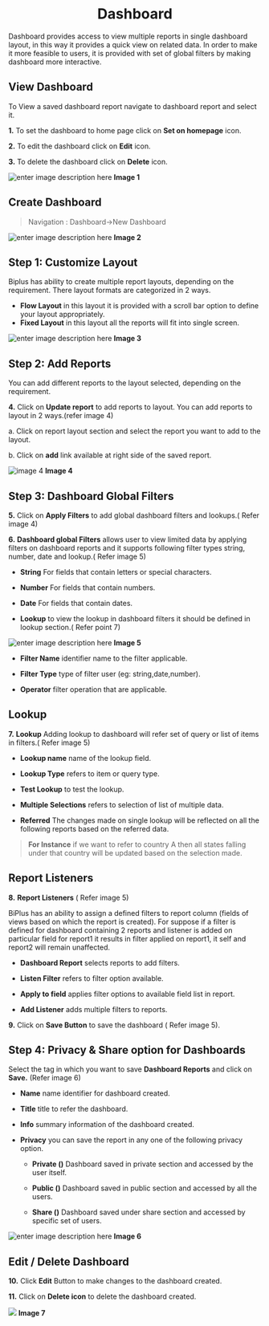 <center><h1>Dashboard</h1></center>

Dashboard provides access to view multiple reports in single dashboard layout, in this way it provides a quick view on related data. In order to make it more feasible to users, it is provided with set of global filters by making dashboard more interactive.

## View Dashboard

 To View a saved dashboard report navigate to dashboard report and select it.
   
**1.**  To set the dashboard to home page click on **Set on homepage** icon.

**2.** To edit the dashboard click on **Edit** icon.

**3.** To delete the dashboard click on **Delete** icon.


![enter image description here](https://raw.githubusercontent.com/sv18042016/fp1/b56b16b1de0a7088433221a92efcb565b3baae2e/images/view%20-dash.png)
 **Image 1**
## Create Dashboard

> Navigation : Dashboard→New Dashboard


![enter image description here](https://raw.githubusercontent.com/sv18042016/fp1/20367797e10c5eabfec8ab65d23699fb34843101/images/dash.png)
**Image 2**
 ## Step 1:  Customize Layout 
  
Biplus has ability to create multiple report layouts, depending on the requirement. There layout formats are categorized in 2 ways.
- **Flow Layout** in this layout it is provided with a scroll bar option to define your layout appropriately.
- **Fixed Layout** in this layout all the reports will fit into single screen.


![enter image description here](https://raw.githubusercontent.com/sv18042016/fp1/4c3c6dabd96221095d0b54d5b2df37c49a919276/images/layout.png)
**Image 3**

## Step 2: Add Reports

You can add different reports to the layout selected, depending on the requirement.

**4.** Click on **Update report** to add reports to layout. You can add reports to layout in 2 ways.(refer image 4)

a. Click on report layout section and select the report you want to add to the layout.

b. Click on **add** link available at right side of the saved report. 

![image 4](https://raw.githubusercontent.com/sv18042016/fp1/ac1da552c0d05c08fa1aad5c0c1d07df190fd388/images/add_rep%5Borts.png)
**Image 4**

## Step 3: Dashboard Global Filters

**5.**  Click on **Apply Filters** to add global dashboard filters and lookups.( Refer image 4)
 
 **6.** **Dashboard global Filters** allows user to view limited data by applying filters on dashboard reports and it supports following filter types string, number, date and lookup.( Refer image 5)

- **String** For fields that contain letters or special characters.

- **Number** For fields that contain numbers.

- **Date** For fields that contain dates.

- **Lookup** to view the lookup in dashboard filters it should be defined in lookup section.( Refer point 7)


![enter image description here](https://raw.githubusercontent.com/sv18042016/fp1/ac1da552c0d05c08fa1aad5c0c1d07df190fd388/images/dash_filters.png)
**Image 5**

-   **Filter Name**  identifier name to the filter applicable.

-   **Filter Type**  type of filter user (eg: string,date,number).

-   **Operator**  filter operation that are applicable.

## Lookup   

**7.**   **Lookup**  Adding lookup to dashboard will refer set of query or list of items in filters.( Refer image 5)

   -   **Lookup name**  name of the lookup field.
   
   -   **Lookup Type**  refers to item or query type.
   
   -   **Test Lookup**  to test the lookup.
   
   -   **Multiple Selections**  refers to selection of list of multiple data.
   
   -   **Referred** The changes made on single lookup will be reflected on all the following reports based on the referred data.
  >  **For Instance** if we want to refer to country A then all states falling under that country will be updated based on the selection made.

  ## Report Listeners 

**8.**     **Report Listeners** ( Refer image 5)

  BiPlus has an ability to assign a defined filters to report column (fields of views based on which the report is created). For suppose if a filter is defined for dashboard containing 2 reports and listener is added on particular field for report1 it results in filter applied on report1, it self and report2 will remain unaffected.

   -  **Dashboard Report**  selects reports to add filters.
   
   -   **Listen Filter**  refers to filter option available.
   
   -   **Apply to field**  applies filter options to available field list in report.
   
   - **Add Listener**  adds multiple filters to reports.
   
**9.**    Click on  **Save Button**  to save the dashboard
 ( Refer image 5).

## Step 4: Privacy & Share option for Dashboards 

Select the tag in which you want to save  **Dashboard Reports**  and click on  **Save.** (Refer image 6)

-   **Name**  name identifier for dashboard created.

-   **Title**  title to refer the dashboard.

-   **Info**  summary information of the dashboard created.

- **Privacy**  you can save the report in any one of the following privacy option.

  -   **Private ()**  Dashboard saved in private section and accessed by the user itself.

  -   **Public ()**  Dashboard saved in public section and accessed by all the users.

  -   **Share ()**  Dashboard saved under share section and accessed by specific set of users.


![enter image description here](https://raw.githubusercontent.com/sv18042016/fp1/0fb2c0fe9fbc99b6ac2cd3d818fe7533a74872b8/images/2018-02-06_16-09-56.png)
 **Image 6**
## Edit / Delete Dashboard

**10.** Click  **Edit**  Button to make changes to the dashboard created.

**11.** Click on  **Delete icon**  to delete the dashboard created.

![](https://raw.githubusercontent.com/sv18042016/fp1/a739889b994c72f53a035bdab7b5641d6107687d/images/dash_edi3.png)
**Image 7**


<!--stackedit_data:
eyJoaXN0b3J5IjpbLTg5NTk4ODg3LC0xMTkxOTE0MDg2LC0yMT
U4OTU0MzUsMjE5NjA1MDk2LC0yMDY2ODM0Njc5LDE3OTgxODE4
ODQsMTc5ODE4MTg4NCwtMjY2NzMyODg1LC0xOTY3NjY5NTQwLC
03NjY3MTI5NDksMzM4OTM0NTAsMTU0OTE4ODE1MywzMzg5MzQ1
MF19
-->